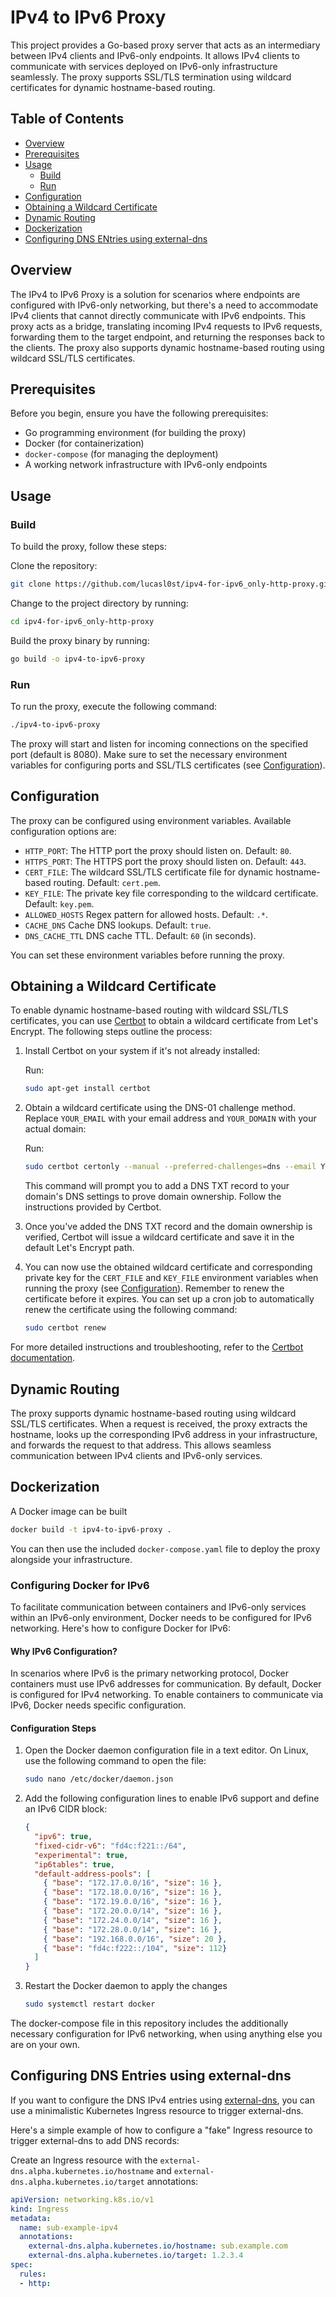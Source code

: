 # IPv4 to IPv6 Proxy

This project provides a Go-based proxy server that acts as an intermediary between IPv4 clients and IPv6-only endpoints. It allows IPv4 clients to communicate with services deployed on IPv6-only infrastructure seamlessly. The proxy supports SSL/TLS termination using wildcard certificates for dynamic hostname-based routing.

## Table of Contents

- [Overview](#overview)
- [Prerequisites](#prerequisites)
- [Usage](#usage)
    - [Build](#build)
    - [Run](#run)
- [Configuration](#configuration)
- [Obtaining a Wildcard Certificate](#obtaining-a-wildcard-certificate)
- [Dynamic Routing](#dynamic-routing)
- [Dockerization](#dockerization)
- [Configuring DNS ENtries using external-dns](#Configuring-DNS-Entries-using-external-dns)

## Overview

The IPv4 to IPv6 Proxy is a solution for scenarios where endpoints are configured with IPv6-only networking, but there's a need to accommodate IPv4 clients that cannot directly communicate with IPv6 endpoints. This proxy acts as a bridge, translating incoming IPv4 requests to IPv6 requests, forwarding them to the target endpoint, and returning the responses back to the clients. The proxy also supports dynamic hostname-based routing using wildcard SSL/TLS certificates.

## Prerequisites

Before you begin, ensure you have the following prerequisites:

- Go programming environment (for building the proxy)
- Docker (for containerization)
- `docker-compose` (for managing the deployment)
- A working network infrastructure with IPv6-only endpoints

## Usage

### Build

To build the proxy, follow these steps:

Clone the repository:

```sh
git clone https://github.com/lucasl0st/ipv4-for-ipv6_only-http-proxy.git
```

Change to the project directory by running:

```sh
cd ipv4-for-ipv6_only-http-proxy
```


Build the proxy binary by running:

```sh
go build -o ipv4-to-ipv6-proxy
```

### Run

To run the proxy, execute the following command:

```sh
./ipv4-to-ipv6-proxy
```


The proxy will start and listen for incoming connections on the specified port (default is 8080). Make sure to set the necessary environment variables for configuring ports and SSL/TLS certificates (see [Configuration](#configuration)).

## Configuration

The proxy can be configured using environment variables. Available configuration options are:

- `HTTP_PORT`: The HTTP port the proxy should listen on. Default: `80`.
- `HTTPS_PORT`: The HTTPS port the proxy should listen on. Default: `443`.
- `CERT_FILE`: The wildcard SSL/TLS certificate file for dynamic hostname-based routing. Default: `cert.pem`.
- `KEY_FILE`: The private key file corresponding to the wildcard certificate. Default: `key.pem`.
- `ALLOWED_HOSTS` Regex pattern for allowed hosts. Default: `.*`.
- `CACHE_DNS` Cache DNS lookups. Default: `true`.
- `DNS_CACHE_TTL` DNS cache TTL. Default: `60` (in seconds).

You can set these environment variables before running the proxy.

## Obtaining a Wildcard Certificate

To enable dynamic hostname-based routing with wildcard SSL/TLS certificates, you can use [Certbot](https://certbot.eff.org/) to obtain a wildcard certificate from Let's Encrypt. The following steps outline the process:

1. Install Certbot on your system if it's not already installed:

   Run:

   ```sh
   sudo apt-get install certbot
   ```

2. Obtain a wildcard certificate using the DNS-01 challenge method. Replace `YOUR_EMAIL` with your email address and `YOUR_DOMAIN` with your actual domain:

   Run:

   ```sh
   sudo certbot certonly --manual --preferred-challenges=dns --email YOUR_EMAIL --server https://acme-v02.api.letsencrypt.org/directory --agree-tos -d *.YOUR_DOMAIN
   ```
   This command will prompt you to add a DNS TXT record to your domain's DNS settings to prove domain ownership. Follow the instructions provided by Certbot.

3. Once you've added the DNS TXT record and the domain ownership is verified, Certbot will issue a wildcard certificate and save it in the default Let's Encrypt path.

4. You can now use the obtained wildcard certificate and corresponding private key for the `CERT_FILE` and `KEY_FILE` environment variables when running the proxy (see [Configuration](#configuration)).
   Remember to renew the certificate before it expires. You can set up a cron job to automatically renew the certificate using the following command:

   ```sh
   sudo certbot renew
   ```


For more detailed instructions and troubleshooting, refer to the [Certbot documentation](https://certbot.eff.org/docs/intro.html).

## Dynamic Routing

The proxy supports dynamic hostname-based routing using wildcard SSL/TLS certificates. When a request is received, the proxy extracts the hostname, looks up the corresponding IPv6 address in your infrastructure, and forwards the request to that address. This allows seamless communication between IPv4 clients and IPv6-only services.

## Dockerization

A Docker image can be built

```sh
docker build -t ipv4-to-ipv6-proxy .
```

You can then use the included `docker-compose.yaml` file to deploy the proxy alongside your infrastructure.

### Configuring Docker for IPv6

To facilitate communication between containers and IPv6-only services within an IPv6-only environment, Docker needs to be configured for IPv6 networking. Here's how to configure Docker for IPv6:

#### Why IPv6 Configuration?

In scenarios where IPv6 is the primary networking protocol, Docker containers must use IPv6 addresses for communication. By default, Docker is configured for IPv4 networking. To enable containers to communicate via IPv6, Docker needs specific configuration.

#### Configuration Steps

1. Open the Docker daemon configuration file in a text editor. On Linux, use the following command to open the file:

    ```sh
    sudo nano /etc/docker/daemon.json
    ```

2. Add the following configuration lines to enable IPv6 support and define an IPv6 CIDR block:

    ```json
    {
      "ipv6": true,
      "fixed-cidr-v6": "fd4c:f221::/64",
      "experimental": true,
      "ip6tables": true,
      "default-address-pools": [
        { "base": "172.17.0.0/16", "size": 16 },
        { "base": "172.18.0.0/16", "size": 16 },
        { "base": "172.19.0.0/16", "size": 16 },
        { "base": "172.20.0.0/14", "size": 16 },
        { "base": "172.24.0.0/14", "size": 16 },
        { "base": "172.28.0.0/14", "size": 16 },
        { "base": "192.168.0.0/16", "size": 20 },
        { "base": "fd4c:f222::/104", "size": 112}
      ]
    }
    ```
   
3. Restart the Docker daemon to apply the changes
    
    ```sh
    sudo systemctl restart docker
    ```

The docker-compose file in this repository includes the additionally necessary configuration for IPv6 networking, when using anything else you are on your own.

## Configuring DNS Entries using external-dns

If you want to configure the DNS IPv4 entries using [external-dns](https://github.com/kubernetes-sigs/external-dns), you can use a minimalistic Kubernetes Ingress resource to trigger external-dns.

Here's a simple example of how to configure a "fake" Ingress resource to trigger external-dns to add DNS records:

Create an Ingress resource with the `external-dns.alpha.kubernetes.io/hostname` and `external-dns.alpha.kubernetes.io/target` annotations:


```yaml
apiVersion: networking.k8s.io/v1
kind: Ingress
metadata:
  name: sub-example-ipv4
  annotations:
    external-dns.alpha.kubernetes.io/hostname: sub.example.com
    external-dns.alpha.kubernetes.io/target: 1.2.3.4
spec:
  rules:
  - http:
```